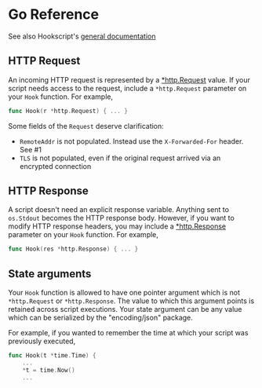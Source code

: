 # Go Reference

See also Hookscript's [general documentation](http://docs.hookscript.com/)

## HTTP Request

An incoming HTTP request is represented by a [*http.Request](http://golang.org/pkg/net/http/#Request) value.
If your script needs access to the request, include a `*http.Request` parameter on your `Hook` function. For
example,

```go
func Hook(r *http.Request) { ... }
```

Some fields of the `Request` deserve clarification:

  * `RemoteAddr` is not populated.  Instead use the `X-Forwarded-For` header. See #1
  * `TLS` is not populated, even if the original request arrived via an encrypted connection

## HTTP Response

A script doesn't need an explicit response variable.  Anything sent to `os.Stdout` becomes the
HTTP response body.  However, if you want to modify HTTP response headers, you may include
a [*http.Response](http://golang.org/pkg/net/http/#Response) parameter on your `Hook` function.  For
example,

```go
func Hook(res *http.Response) { ... }
```

## State arguments

Your `Hook` function is allowed to have one pointer argument which is not `*http.Request` or `*http.Response`.  The value to which this argument points is retained across script executions.  Your state argument can be any value which can be serialized by the "encoding/json" package.

For example, if you wanted to remember the time at which your script was previously executed,

```go
func Hook(t *time.Time) {
    ...
    *t = time.Now()
    ...
```
